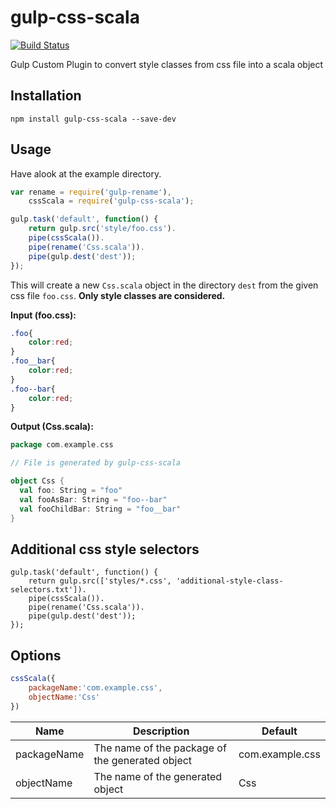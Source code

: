 # gulp-css-scala

[![Build Status](https://travis-ci.org/SteveBrandt/gulp-css-scala.svg?branch=master)](https://travis-ci.org/SteveBrandt/gulp-css-scala)

Gulp Custom Plugin to convert style classes from css file into a scala object

## Installation 

`npm install gulp-css-scala --save-dev`


## Usage

 Have alook at the example directory. 

```js
var rename = require('gulp-rename'),
    cssScala = require('gulp-css-scala');

gulp.task('default', function() {
    return gulp.src('style/foo.css').
    pipe(cssScala()).
    pipe(rename('Css.scala')).
    pipe(gulp.dest('dest'));
});
```
This will create a new `Css.scala` object in the directory `dest` from the given css file `foo.css`.
**Only style classes are considered.**

**Input (foo.css):**
```css
.foo{
    color:red;
}
.foo__bar{
    color:red;
}
.foo--bar{
    color:red;
}

```

**Output (Css.scala):**
```scala
package com.example.css

// File is generated by gulp-css-scala

object Css {
  val foo: String = "foo"
  val fooAsBar: String = "foo--bar"
  val fooChildBar: String = "foo__bar"
}
```

## Additional css style selectors

```
gulp.task('default', function() {
    return gulp.src(['styles/*.css', 'additional-style-class-selectors.txt']).
    pipe(cssScala()).
    pipe(rename('Css.scala')).
    pipe(gulp.dest('dest'));
});
```


## Options

```js
cssScala({
    packageName:'com.example.css', 
    objectName:'Css'
})
```

|Name|Description|Default|
|---|---|---|
|packageName|The name of the package of the generated object|com.example.css|
|objectName|The name of the generated object|Css|




